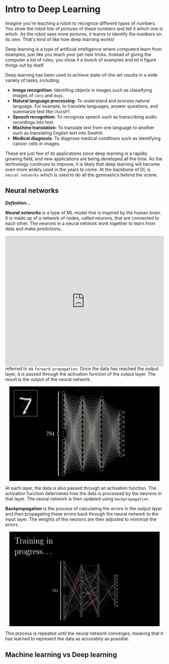 # Intro to Deep Learning
Imagine you're teaching a robot to recognize different types of numbers. You show the robot lots of pictures of these numbers and tell it which one is which. As the robot sees more pictures, it learns to identify the numbers on its own. That's kind of like how deep learning works!

Deep learning is a type of artificial intelligence where computers learn from examples, just like you teach your pet new tricks. Instead of giving the computer a list of rules, you show it a bunch of examples and let it figure things out by itself. 

Deep learning has been used to achieve state-of-the-art results in a wide variety of tasks, including:

- **Image recognition**: Identifing objects in images such as classifying images of `cats` and `dogs`.
- **Natural language processing**: To understand and process natural language. For example, to translate languages, answer questions, and summarize text like `ChatGPT`.
- **Speech recognition**: To recognize speech such as transcribing audio recordings into text.
- **Machine translation**: To translate text from one language to another such as translating English text into _Swahili_.
- **Medical diagnosis**: To diagnose medical conditions such as identifying cancer cells in images.

These are just few of its applications since deep learning is a rapidly growing field, and new applications are being developed all the time. As the technology continues to improve, it is likely that deep learning will become even more widely used in the years to come. At the backbone of DL is `neural networks` which is used to do all the gymnastics behind the scene.


## Neural networks

<aside>

**_Definition..._**

**_Neural networks_** is a type of ML model that is inspired by the human brain. It is made up of a network of nodes, called neurons, that are connected to each other. The neurons in a neural network work together to learn from data and make predictions..
</aside>

<div style="position: relative; padding-bottom: 56.25%; height: 0;"><iframe width="100%" height="415" src="https://www.youtube.com/embed/jmmW0F0biiz0" title="Linking your CSS" frameborder="0" allow="accelerometer; autoplay; clipboard-write; encrypted-media; gyroscope; picture-in-picture" allowfullscreen></iframe></div>

While training a neural network, the input data is passed through a neural network from the input layer to the output layer. The input data is multiplied by the `weights` of the neurons in the input layer. The results are then passed to the next layer, where they are multiplied by the `weights` of the neurons in that layer. 

This process continues until the data reaches the output layer, and it is referred to as `forward propagation`. Once the data has reached the output layer, it is passed through the activation function of the output layer. The result is the output of the neural network.

<img src="./dl/deep-learning-ocr.gif" alt="deep-learning-ocr.gif" style="display: block;
  margin-left: auto;
  margin-right: auto;
  height: 300px;
  width: 95%">

At each layer, the data is also passed through an activation function. The activation function determines how the data is processed by the neurons in that layer. The neural network is then updated using `backpropagation`. 

**Backpropagation** is the process of calculating the errors in the output layer and then propagating these errors back through the neural network to the input layer. The weights of the neurons are then adjusted to minimize the errors.

<img src="./dl/backpropagation.gif" alt="backpropagation.gif" style="display: block;
  margin-left: auto;
  margin-right: auto;
  height: 300px;
  width: 95%">

This process is repeated until the neural network converges, meaning that it has learned to represent the data as accurately as possible.


## Machine learning vs Deep learning
<!-- <div style="position: relative; padding-bottom: 56.25%; height: 0;"><iframe width="100%" height="415" src="https://www.youtube.com/embed/q6kJ71tEYqM" title="Linking your CSS" frameborder="0" allow="accelerometer; autoplay; clipboard-write; encrypted-media; gyroscope; picture-in-picture" allowfullscreen></iframe></div> -->

